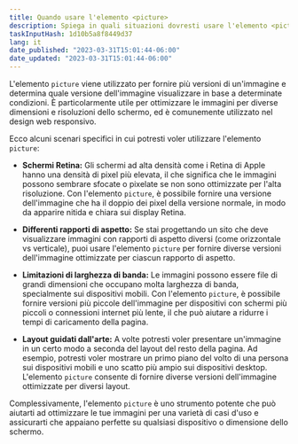 ```yaml
---
title: Quando usare l'elemento <picture>
description: Spiega in quali situazioni dovresti usare l'elemento <picture>
taskInputHash: 1d10b5a8f8449d37
lang: it
date_published: "2023-03-31T15:01:44-06:00"
date_updated: "2023-03-31T15:01:44-06:00"
---
```

L'elemento `picture` viene utilizzato per fornire più versioni di un'immagine e determina quale versione dell'immagine visualizzare in base a determinate condizioni. È particolarmente utile per ottimizzare le immagini per diverse dimensioni e risoluzioni dello schermo, ed è comunemente utilizzato nel design web responsivo. 

Ecco alcuni scenari specifici in cui potresti voler utilizzare l'elemento `picture`:

* **Schermi Retina:** Gli schermi ad alta densità come i Retina di Apple hanno una densità di pixel più elevata, il che significa che le immagini possono sembrare sfocate o pixelate se non sono ottimizzate per l'alta risoluzione. Con l'elemento `picture`, è possibile fornire una versione dell'immagine che ha il doppio dei pixel della versione normale, in modo da apparire nitida e chiara sui display Retina.

* **Differenti rapporti di aspetto:** Se stai progettando un sito che deve visualizzare immagini con rapporti di aspetto diversi (come orizzontale vs verticale), puoi usare l'elemento `picture` per fornire diverse versioni dell'immagine ottimizzate per ciascun rapporto di aspetto.

* **Limitazioni di larghezza di banda:** Le immagini possono essere file di grandi dimensioni che occupano molta larghezza di banda, specialmente sui dispositivi mobili. Con l'elemento `picture`, è possibile fornire versioni più piccole dell'immagine per dispositivi con schermi più piccoli o connessioni internet più lente, il che può aiutare a ridurre i tempi di caricamento della pagina.

* **Layout guidati dall'arte:** A volte potresti voler presentare un'immagine in un certo modo a seconda del layout del resto della pagina. Ad esempio, potresti voler mostrare un primo piano del volto di una persona sui dispositivi mobili e uno scatto più ampio sui dispositivi desktop. L'elemento `picture` consente di fornire diverse versioni dell'immagine ottimizzate per diversi layout.

Complessivamente, l'elemento `picture` è uno strumento potente che può aiutarti ad ottimizzare le tue immagini per una varietà di casi d'uso e assicurarti che appaiano perfette su qualsiasi dispositivo o dimensione dello schermo.
